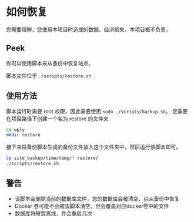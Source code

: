 # 如何恢复

您需要理解，您使用本项目时造成的数据、经济损失，本项目概不负责。

## Peek

你可以使用脚本来从备份中恢复站点。

脚本文件位于 `./scripts/restore.sh`

## 使用方法

脚本运行时需要 root 权限，因此需要使用 `sudo ./scripts/backup.sh`。
您需要在项目路径下创建一个名为 restore 的文件夹

```bash
cd wply
mkdir restore
```

接下来将备份脚本生成的备份文件放入这个文件夹中，然后运行该脚本即可。

```bash
cp site_backup/timestamp/* restore/
./scripts/restore.sh
```

## 警告

- 该脚本会删除当前的数据库文件，您的数据库会被清空，以从备份中恢复
- Docker 卷可能不会被该脚本清空，但会覆盖对应docker卷中的文件
- 数据库将短暂离线，并会重启几次

